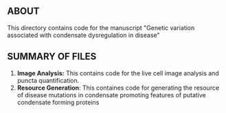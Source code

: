 
## ABOUT

This directory contains code for the manuscript "Genetic variation associated with condensate dysregulation in disease"

## SUMMARY OF FILES

1. **Image Analysis:** This contains code for the live cell image analysis and puncta quantification. 
2. **Resource Generation**: This containes code for generating the resource of disease mutations in condensate promoting features of putative condensate forming proteins
